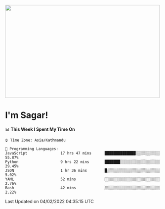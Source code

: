 
<img src="https://media.giphy.com/media/3ornk57KwDXf81rjWM/giphy.gif" width="500" height="300" frameBorder="0" class="giphy-embed" allowFullScreen></img>

#   I'm Sagar!

<!--START_SECTION:waka-->
📊 **This Week I Spent My Time On** 

```text
⌚︎ Time Zone: Asia/Kathmandu

💬 Programming Languages: 
JavaScript               17 hrs 47 mins      ██████████████░░░░░░░░░░░   55.87% 
Python                   9 hrs 22 mins       ███████░░░░░░░░░░░░░░░░░░   29.45% 
JSON                     1 hr 36 mins        █░░░░░░░░░░░░░░░░░░░░░░░░   5.02% 
YAML                     52 mins             ░░░░░░░░░░░░░░░░░░░░░░░░░   2.76% 
Bash                     42 mins             ░░░░░░░░░░░░░░░░░░░░░░░░░   2.22%

```


 Last Updated on 04/02/2022 04:35:15 UTC
<!--END_SECTION:waka-->
